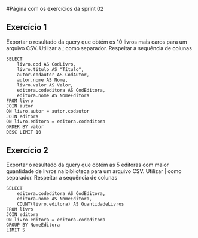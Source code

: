 #Página com os exercícios da sprint 02

## Exercício 1

 Exportar o resultado da query que obtém os 10 livros mais caros para um arquivo CSV. Utilizar a ; como separador. Respeitar a sequência de colunas
```
SELECT 
	livro.cod AS CodLivro,
	livro.titulo AS "Título",
	autor.codautor AS CodAutor, 
	autor.nome AS Nome, 
	livro.valor AS Valor, 
	editora.codeditora AS CodEditora, 
	editora.nome AS NomeEditora  
FROM livro 
JOIN autor 
ON livro.autor = autor.codautor 
JOIN editora 
ON livro.editora = editora.codeditora 
ORDER BY valor 
DESC LIMIT 10
```

## Exercício 2

Exportar o resultado da query que obtém as 5 editoras com maior quantidade de livros na biblioteca para um arquivo CSV. Utilizar | como separador. Respeitar a sequência de colunas
```
SELECT 
	editora.codeditora AS CodEditora,
	editora.nome AS NomeEditora,
	COUNT(livro.editora) AS QuantidadeLivros
FROM livro
JOIN editora 
ON livro.editora = editora.codeditora
GROUP BY NomeEditora
LIMIT 5
```
